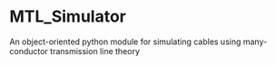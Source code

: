 # MTL_Simulator
An object-oriented python module for simulating cables using many-conductor transmission line theory
